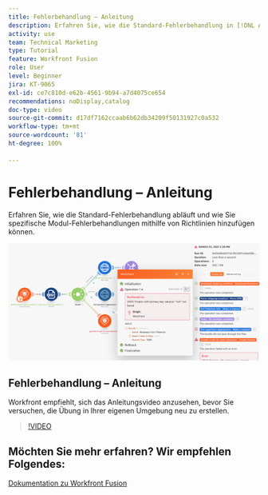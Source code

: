 ```yaml
---
title: Fehlerbehandlung – Anleitung
description: Erfahren Sie, wie die Standard-Fehlerbehandlung in [!DNL Adobe Workfront Fusion]abläuft und wie Sie spezifische Modul-Fehlerbehandlungen mithilfe von Richtlinien hinzufügen können.
activity: use
team: Technical Marketing
type: Tutorial
feature: Workfront Fusion
role: User
level: Beginner
jira: KT-9065
exl-id: ce7c810d-e62b-4561-9b94-a7d4075ce654
recommendations: noDisplay,catalog
doc-type: video
source-git-commit: d17df7162ccaab6b62db34209f50131927c0a532
workflow-type: tm+mt
source-wordcount: '81'
ht-degree: 100%

---
```


# Fehlerbehandlung – Anleitung

Erfahren Sie, wie die Standard-Fehlerbehandlung abläuft und wie Sie spezifische Modul-Fehlerbehandlungen mithilfe von Richtlinien hinzufügen können.

![Ein Bild eines Szenarios mit Fehlerbehandlung](assets/troubleshooting-and-error-handling-7.png)

## Fehlerbehandlung – Anleitung

Workfront empfiehlt, sich das Anleitungsvideo anzusehen, bevor Sie versuchen, die Übung in Ihrer eigenen Umgebung neu zu erstellen.

>[!VIDEO](https://video.tv.adobe.com/v/335306/?quality=12&learn=on&enablevpops)

## Möchten Sie mehr erfahren? Wir empfehlen Folgendes:

[Dokumentation zu Workfront Fusion](https://experienceleague.adobe.com/docs/workfront/using/adobe-workfront-fusion/workfront-fusion-2.html?lang=de)
